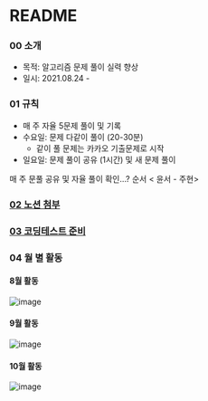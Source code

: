 # README

### 00 소개 

- 목적: 알고리즘 문제 풀이 실력 향상 
- 일시: 2021.08.24 - 



### 01 규칙

- 매 주 자율 5문제 풀이 및 기록
- 수요일: 문제 다같이 풀이 (20-30분)
  - 같이 풀 문제는 카카오 기출문제로 시작
- 일요일:  문제 풀이 공유 (1시간) 및 새 문제 풀이 

매 주 문풀 공유 및 자율 풀이 확인...? 순서 < 윤서 - 주현>



### [02 노션 첨부](https://www.notion.so/d3e46ece0bff4d62a7c24a71660eb4a4) 



### [03 코딩테스트 준비](https://github.com/ssw02238/algorithm-study/blob/master/%EC%BD%94%EB%94%A9%ED%85%8C%EC%8A%A4%ED%8A%B8%20%EC%A4%80%EB%B9%84.md)



### 04 월 별 활동

#### 8월 활동

![image](https://user-images.githubusercontent.com/77471673/137727174-e08d1d5b-3423-436a-9b3e-2655fb7bb17e.png)



#### 9월 활동 

![image](https://user-images.githubusercontent.com/77471673/137727285-6bbe201a-5e84-4942-9afa-e63825c7bace.png)



#### 10월 활동

![image](https://user-images.githubusercontent.com/77471673/141092412-93e2d5e6-e295-4e3c-a8c9-c6a80da6fb6f.png)
